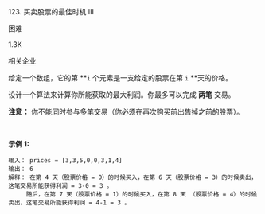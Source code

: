 123. 买卖股票的最佳时机 III

困难

1.3K

相关企业

给定一个数组，它的第 **`i` 个元素是一支给定的股票在第 `i` **天的价格。

设计一个算法来计算你所能获取的最大利润。你最多可以完成 **两笔** 交易。

**注意：** 你不能同时参与多笔交易（你必须在再次购买前出售掉之前的股票）。

 

**示例 1:**

```
输入： prices = [3,3,5,0,0,3,1,4]
输出： 6
解释： 在第 4 天（股票价格 = 0）的时候买入，在第 6 天（股票价格 = 3）的时候卖出，这笔交易所能获得利润 = 3-0 = 3 。
     随后，在第 7 天（股票价格 = 1）的时候买入，在第 8 天 （股票价格 = 4）的时候卖出，这笔交易所能获得利润 = 4-1 = 3 。
```